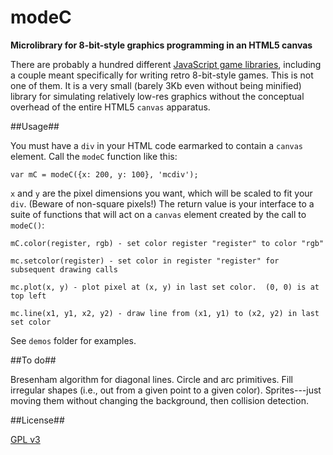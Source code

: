 modeC
=====

**Microlibrary for 8-bit-style graphics programming in an HTML5 canvas**

There are probably a hundred different
[JavaScript game libraries](http://jster.net/category/game-engines),
including a couple meant specifically for writing retro 8-bit-style
games.  This is not one of them.  It is a very small (barely 3Kb even
without being minified) library for simulating relatively low-res
graphics without the conceptual overhead of the entire HTML5 `canvas`
apparatus.

##Usage##

You must have a `div` in your HTML code earmarked to contain a
`canvas` element.  Call the `modeC` function like this:

	var mC = modeC({x: 200, y: 100}, 'mcdiv');

`x` and `y` are the pixel dimensions you want, which will be scaled to
fit your `div`.  (Beware of non-square pixels!)  The return value is
your interface to a suite of functions that will act on a `canvas`
element created by the call to `modeC()`:

	mC.color(register, rgb) - set color register "register" to color "rgb"

	mc.setcolor(register) - set color in register "register" for subsequent drawing calls

	mc.plot(x, y) - plot pixel at (x, y) in last set color.  (0, 0) is at top left

	mc.line(x1, y1, x2, y2) - draw line from (x1, y1) to (x2, y2) in last set color

See `demos` folder for examples.

##To do##

Bresenham algorithm for diagonal lines.
Circle and arc primitives.
Fill irregular shapes (i.e., out from a given point to a given color).
Sprites---just moving them without changing the background, then collision detection.

##License##

[GPL v3](http://www.gnu.org/licenses/quick-guide-gplv3.html)
